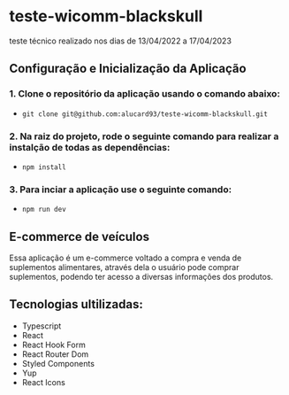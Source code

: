 # teste-wicomm-blackskull
 teste técnico realizado nos dias de 13/04/2022 a 17/04/2023

## Configuração e Inicialização da Aplicação

### 1. Clone o repositório da aplicação usando o comando abaixo:

- `git clone git@github.com:alucard93/teste-wicomm-blackskull.git`

### 2. Na raiz do projeto, rode o seguinte comando para realizar a instalção de todas as dependências:

- `npm install`

### 3. Para inciar a aplicação use o seguinte comando: 

- `npm run dev`

## E-commerce de veículos

Essa aplicação é um e-commerce voltado a compra e venda de suplementos alimentares, através dela o usuário pode comprar suplementos, podendo ter acesso a diversas informações dos produtos.

## Tecnologias ultilizadas:

- Typescript
- React
- React Hook Form
- React Router Dom
- Styled Components
- Yup
- React Icons
